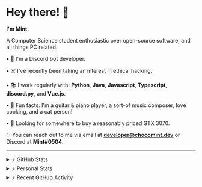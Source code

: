 # Hey there! 👋

**I'm Mint.**

A Computer Science student enthusiastic over open-source software, and all things PC related.

• 👾 I'm a Discord bot developer.

• ☠️ I've recently been taking an interest in ethical hacking.

• 📚 I work regularly with: **Python**, **Java**, **Javascript**, **Typescript**, **discord.py**, and **Vue.js**.

• 🍛 Fun facts: I'm a guitar & piano player, a sort-of music composer, love cooking, and a cat person!

• 🔎 Looking for somewhere to buy a reasonably priced GTX 3070.

✨ You can reach out to me via email at **developer@chocomint.dev** or Discord at **Mint#0504**.

---

<details>
    <summary>⚡ GitHub Stats</summary>

<img height="160px" align="center" alt="Mint's GitHub Stats" src="https://github-readme-stats-lunarmint.vercel.app/api?username=lunarmint&count_private=true&show_icons=true&hide_title=true&hide_border=true&title_color=00ffdf&icon_color=00ffdf&text_color=141823&bg_color=0,4158d0,c850c0,ffcc70&include_all_commits=false"/>

<img align="center" alt="Mint's Most Used Languages" src="https://github-readme-stats-lunarmint.vercel.app/api/top-langs/?username=lunarmint&hide_title=true&hide_border=true&langs_count=8&layout=compact&title_color=141823&bg_color=0,ffcc70,c850c0,4158d0"/>

</details>

<details>
    <summary>⚡ Personal Stats</summary>

<!--START_SECTION:waka-->
![Profile Views](http://img.shields.io/badge/Profile%20Views-0-blue)

![Lines of code](https://img.shields.io/badge/From%20Hello%20World%20I%27ve%20Written-164051%20lines%20of%20code-blue)

**I'm a Night 🦉** 

```text
🌞 Morning    72 commits     █████░░░░░░░░░░░░░░░░░░░░   22.71% 
🌆 Daytime    83 commits     ██████░░░░░░░░░░░░░░░░░░░   26.18% 
🌃 Evening    95 commits     ███████░░░░░░░░░░░░░░░░░░   29.97% 
🌙 Night      67 commits     █████░░░░░░░░░░░░░░░░░░░░   21.14%

```
📅 **I'm Most Productive on Thursday** 

```text
Monday       62 commits     █████░░░░░░░░░░░░░░░░░░░░   19.56% 
Tuesday      40 commits     ███░░░░░░░░░░░░░░░░░░░░░░   12.62% 
Wednesday    31 commits     ██░░░░░░░░░░░░░░░░░░░░░░░   9.78% 
Thursday     73 commits     █████░░░░░░░░░░░░░░░░░░░░   23.03% 
Friday       48 commits     ███░░░░░░░░░░░░░░░░░░░░░░   15.14% 
Saturday     35 commits     ██░░░░░░░░░░░░░░░░░░░░░░░   11.04% 
Sunday       28 commits     ██░░░░░░░░░░░░░░░░░░░░░░░   8.83%

```


📊 **This Week I Spent My Time On** 

```text
💬 Programming Languages: 
Java                     8 hrs 21 mins       ██████████████████████░░░   87.67% 
C++                      1 hr 4 mins         ██░░░░░░░░░░░░░░░░░░░░░░░   11.33% 
Python                   4 mins              ░░░░░░░░░░░░░░░░░░░░░░░░░   0.82% 
Git Config               1 min               ░░░░░░░░░░░░░░░░░░░░░░░░░   0.18% 
Text                     0 secs              ░░░░░░░░░░░░░░░░░░░░░░░░░   0.0%

🔥 Editors: 
IntelliJ                 8 hrs 22 mins       ██████████████████████░░░   87.85% 
CLion                    1 hr 4 mins         ██░░░░░░░░░░░░░░░░░░░░░░░   11.33% 
PyCharm                  4 mins              ░░░░░░░░░░░░░░░░░░░░░░░░░   0.82%

🐱‍💻 Projects: 
project3b_alpha          4 hrs 52 mins       ████████████░░░░░░░░░░░░░   51.09% 
project3b                2 hrs 40 mins       ███████░░░░░░░░░░░░░░░░░░   28.1% 
project3a                1 hr 4 mins         ██░░░░░░░░░░░░░░░░░░░░░░░   11.33% 
project3b_test           43 mins             ██░░░░░░░░░░░░░░░░░░░░░░░   7.57% 
project2                 5 mins              ░░░░░░░░░░░░░░░░░░░░░░░░░   0.88%

💻 Operating System: 
Windows                  9 hrs 32 mins       █████████████████████████   100.0%

```

**I Mostly Code in Python** 

```text
Python                   6 repos             ███████░░░░░░░░░░░░░░░░░░   28.57% 
C                        5 repos             ██████░░░░░░░░░░░░░░░░░░░   23.81% 
Java                     3 repos             ███░░░░░░░░░░░░░░░░░░░░░░   14.29% 
Clojure                  2 repos             ██░░░░░░░░░░░░░░░░░░░░░░░   9.52% 
Scala                    2 repos             ██░░░░░░░░░░░░░░░░░░░░░░░   9.52%

```



 Last Updated on 20/10/2021
<!--END_SECTION:waka-->

</details>

<details>
    <summary>⚡ Recent GitHub Activity</summary>

<!--START_SECTION:activity-->
1. 💪 Opened PR [#120](https://github.com/ranimepiracy/chiya/pull/120) in [ranimepiracy/chiya](https://github.com/ranimepiracy/chiya)
2. ❗️ Closed issue [#71](https://github.com/ranimepiracy/chiya/issues/71) in [ranimepiracy/chiya](https://github.com/ranimepiracy/chiya)
3. ❗️ Closed issue [#78](https://github.com/ranimepiracy/chiya/issues/78) in [ranimepiracy/chiya](https://github.com/ranimepiracy/chiya)
4. 💪 Opened PR [#114](https://github.com/ranimepiracy/chiya/pull/114) in [ranimepiracy/chiya](https://github.com/ranimepiracy/chiya)
5. 💪 Opened PR [#113](https://github.com/ranimepiracy/chiya/pull/113) in [ranimepiracy/chiya](https://github.com/ranimepiracy/chiya)
<!--END_SECTION:activity-->

</details>
